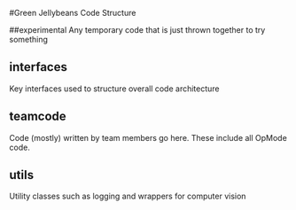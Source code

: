 #Green Jellybeans Code Structure

##experimental
Any temporary code that is just thrown together to try something

## interfaces
Key interfaces used to structure overall code architecture

## teamcode
Code (mostly) written by team members go here. These include all OpMode code.

## utils
Utility classes such as logging and wrappers for computer vision